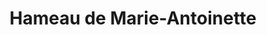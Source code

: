 ---
title: "Hameau de Marie-Antoinette"
url: /toulouse/hameau-de-marie-antoinette/
shop: charcuterie
---